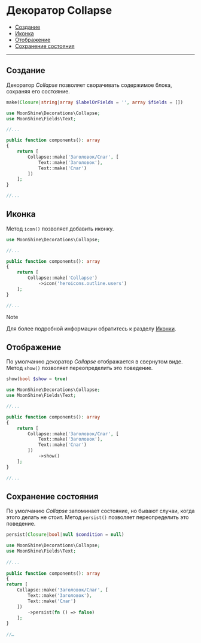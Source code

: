 # Декоратор Collapse

  - [Создание](#make)
  - [Иконка](#icon)
  - [Отображение](#show)
  - [Сохранение состояния](#persist)

---

<a name="make"></a> 
## Создание

Декоратор *Collapse* позволяет сворачивать содержимое блока, сохраняя его состояние.

```php
make(Closure|string|array $labelOrFields = '', array $fields = [])
```

```php
use MoonShine\Decorations\Collapse;
use MoonShine\Fields\Text;

//...

public function components(): array
{
    return [
        Collapse::make('Заголовок/Слаг', [
            Text::make('Заголовок'),
            Text::make('Слаг')
        ])
    ];
}

//...
```

<a name="icon"></a> 
## Иконка

Метод `icon()` позволяет добавить иконку.

```php
use MoonShine\Decorations\Collapse;

//...

public function components(): array
{
    return [
        Collapse::make('Collapse')
            ->icon('heroicons.outline.users')
    ];
}

//...
```

> [!NOTE]
> Для более подробной информации обратитесь к разделу [Иконки](/docs/{{version}}/appearance/icons).

<a name="show"></a> 
## Отображение

По умолчанию декоратор *Collapse* отображается в свернутом виде. Метод `show()` позволяет переопределить это поведение.

```php
show(bool $show = true)
```

```php
use MoonShine\Decorations\Collapse;
use MoonShine\Fields\Text;

//...

public function components(): array
{
    return [
        Collapse::make('Заголовок/Слаг', [
            Text::make('Заголовок'),
            Text::make('Слаг')
        ])
            ->show()
    ];
}

//...
```

<a name="persist"></a> 
## Сохранение состояния

По умолчанию *Collapse* запоминает состояние, но бывают случаи, когда этого делать не стоит. Метод `persist()` позволяет переопределить это поведение.

```php
persist(Closure|bool|null $condition = null)
```

```php
use MoonShine\Decorations\Collapse;
use MoonShine\Fields\Text;
 
//...
 
public function components(): array
{
return [
    Collapse::make('Заголовок/Слаг', [
        Text::make('Заголовок'),
        Text::make('Слаг')
    ])
        ->persist(fn () => false) 
    ];
}
 
//…
```

